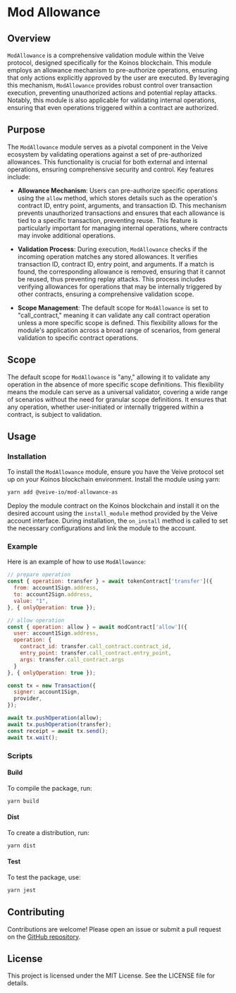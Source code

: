 # **Mod Allowance**

## **Overview**

`ModAllowance` is a comprehensive validation module within the Veive protocol, designed specifically for the Koinos blockchain. This module employs an allowance mechanism to pre-authorize operations, ensuring that only actions explicitly approved by the user are executed. By leveraging this mechanism, `ModAllowance` provides robust control over transaction execution, preventing unauthorized actions and potential replay attacks. Notably, this module is also applicable for validating internal operations, ensuring that even operations triggered within a contract are authorized.

## **Purpose**

The `ModAllowance` module serves as a pivotal component in the Veive ecosystem by validating operations against a set of pre-authorized allowances. This functionality is crucial for both external and internal operations, ensuring comprehensive security and control. Key features include:

- **Allowance Mechanism**: Users can pre-authorize specific operations using the `allow` method, which stores details such as the operation's contract ID, entry point, arguments, and transaction ID. This mechanism prevents unauthorized transactions and ensures that each allowance is tied to a specific transaction, preventing reuse. This feature is particularly important for managing internal operations, where contracts may invoke additional operations.

- **Validation Process**: During execution, `ModAllowance` checks if the incoming operation matches any stored allowances. It verifies transaction ID, contract ID, entry point, and arguments. If a match is found, the corresponding allowance is removed, ensuring that it cannot be reused, thus preventing replay attacks. This process includes verifying allowances for operations that may be internally triggered by other contracts, ensuring a comprehensive validation scope.

- **Scope Management**: The default scope for `ModAllowance` is set to "call_contract," meaning it can validate any call contract operation unless a more specific scope is defined. This flexibility allows for the module's application across a broad range of scenarios, from general validation to specific contract operations.

## **Scope**

The default scope for `ModAllowance` is "any," allowing it to validate any operation in the absence of more specific scope definitions. This flexibility means the module can serve as a universal validator, covering a wide range of scenarios without the need for granular scope definitions. It ensures that any operation, whether user-initiated or internally triggered within a contract, is subject to validation.

## **Usage**

### **Installation**

To install the `ModAllowance` module, ensure you have the Veive protocol set up on your Koinos blockchain environment. Install the module using yarn:

```bash
yarn add @veive-io/mod-allowance-as
```

Deploy the module contract on the Koinos blockchain and install it on the desired account using the `install_module` method provided by the Veive account interface. During installation, the `on_install` method is called to set the necessary configurations and link the module to the account.

### **Example**

Here is an example of how to use `ModAllowance`:

```javascript
// prepare operation
const { operation: transfer } = await tokenContract['transfer']({
  from: account1Sign.address,
  to: account2Sign.address,
  value: "1",
}, { onlyOperation: true });

// allow operation
const { operation: allow } = await modContract['allow']({
  user: account1Sign.address,
  operation: {
    contract_id: transfer.call_contract.contract_id,
    entry_point: transfer.call_contract.entry_point,
    args: transfer.call_contract.args
  }
}, { onlyOperation: true });

const tx = new Transaction({
  signer: account1Sign,
  provider,
});

await tx.pushOperation(allow);
await tx.pushOperation(transfer);
const receipt = await tx.send();
await tx.wait();
```

### **Scripts**

#### Build

To compile the package, run:

```bash
yarn build
```

#### Dist

To create a distribution, run:

```bash
yarn dist
```

#### Test

To test the package, use:

```bash
yarn jest
```

## **Contributing**

Contributions are welcome! Please open an issue or submit a pull request on the [GitHub repository](https://github.com/veiveprotocol/mod-allowance-as).

## **License**

This project is licensed under the MIT License. See the LICENSE file for details.

